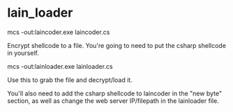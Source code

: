 # lain_loader


mcs -out:laincoder.exe laincoder.cs

Encrypt shellcode to a file. You're going to need to put the csharp shellcode in yourself. 

mcs -out:lainloader.exe lainloader.cs

Use this to grab the file and decrypt/load it.

You'll also need to add the csharp shellcode to laincoder in the "new byte" section, as well as change the web server IP/filepath in the lainloader file.
